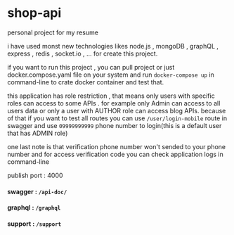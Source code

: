# shop-api
personal project for my resume

i have used monst new technologies likes node.js , mongoDB , graphQL , express , redis , socket.io , ...  for create this project.

if you want to run this project , you can pull project or just docker.compose.yaml file on your system and run `docker-compose up` in command-line to crate docker container and test that.


this application has role restriction , that means only users with specific roles can access to some APIs .
for example only Admin can access to all users data or only a user with AUTHOR role can access blog APIs.
because of that if you want to test all routes you can use  `/user/login-mobile`  route in swagger and use `09999999999` phone number to login(this is a default user that has ADMIN role)

one last note is that verification phone number won't sended to your phone number and for access verification code you can check application logs in command-line

publish port : 4000

#### swagger : `/api-doc/`
#### graphql : `/graphql`
#### support : `/support`
